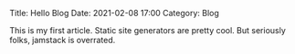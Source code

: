 Title: Hello Blog
Date: 2021-02-08 17:00
Category: Blog

This is my first article. Static site generators are pretty cool. But seriously folks, jamstack is overrated.
